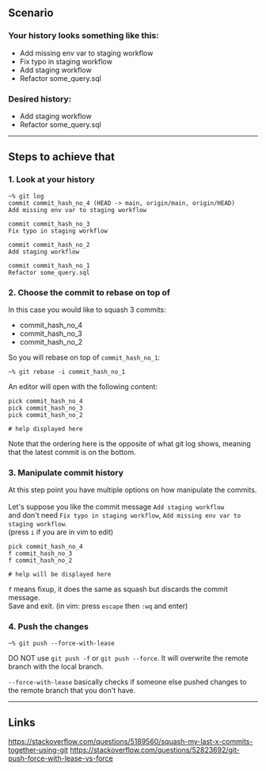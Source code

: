 ## Scenario

### Your history looks something like this:
  - Add missing env var to staging workflow
  - Fix typo in staging workflow
  - Add staging workflow
  - Refactor some_query.sql
### Desired history:
  - Add staging workflow
  - Refactor some_query.sql

<hr> </hr>

## Steps to achieve that

### 1. Look at your history
```
~% git log
commit commit_hash_no_4 (HEAD -> main, origin/main, origin/HEAD)
Add missing env var to staging workflow

commit commit_hash_no_3
Fix typo in staging workflow

commit commit_hash_no_2
Add staging workflow

commit commit_hash_no_1
Refactor some_query.sql
```

### 2. Choose the commit to rebase on top of
In this case you would like to squash 3 commits: 
- commit_hash_no_4
- commit_hash_no_3
- commit_hash_no_2

So you will rebase on top of ``commit_hash_no_1``:

```
~% git rebase -i commit_hash_no_1
```
An editor will open with the following content: 
```
pick commit_hash_no_4
pick commit_hash_no_3
pick commit_hash_no_2

# help displayed here
```
Note that the ordering here is the opposite of what git log shows, meaning that the latest commit is on the bottom.

### 3. Manipulate commit history
At this step point you have multiple options on how manipulate the commits.<br><br>
Let's suppose you like the commit message ``Add staging workflow`` 
<br>and don't need ``Fix typo in staging workflow``, ``Add missing env var to staging workflow``.
<br>(press `i` if you are in vim to edit)
```
pick commit_hash_no_4
f commit_hash_no_3
f commit_hash_no_2

# help will be displayed here
```

``f`` means fixup, it does the same as squash but discards the commit message.
<br>Save and exit. (in vim: press `escape` then `:wq` and enter)

### 4. Push the changes
```
~% git push --force-with-lease
```

DO NOT use ``git push -f`` or ``git push --force``.
It will overwrite the remote branch with the local branch.


``--force-with-lease`` basically checks if someone else pushed changes to the remote branch that you don't have.

<hr> </hr>

## Links
https://stackoverflow.com/questions/5189560/squash-my-last-x-commits-together-using-git
https://stackoverflow.com/questions/52823692/git-push-force-with-lease-vs-force





